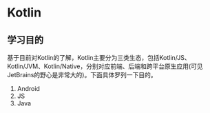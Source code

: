 # Kotlin

## 学习目的

基于目前对Kotlin的了解，Kotlin主要分为三类生态，包括Kotlin/JS、Kotlin/JVM、Kotlin/Native，分别对应前端、后端和跨平台原生应用(可见JetBrains的野心是非常大的)。下面具体罗列一下目的。

1. Android
2. JS
3. Java
